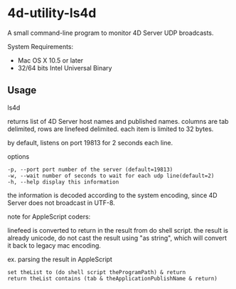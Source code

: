 4d-utility-ls4d
===============

A small command-line program to monitor 4D Server UDP broadcasts.

System Requirements:

* Mac OS X 10.5 or later 
* 32/64 bits Intel Universal Binary

Usage
-----

ls4d

returns list of 4D Server host names and published names. 
columns are tab delimited, rows are linefeed delimited.
each item is limited to 32 bytes.

by default, listens on port 19813 for 2 seconds each line.

options

```
-p, --port port number of the server (default=19813)
-w, --wait number of seconds to wait for each udp line(default=2)
-h, --help display this information
```

the information is decoded according to the system encoding,
since 4D Server does not broadcast in UTF-8.

note for AppleScript coders:

linefeed is converted to return in the result from do shell script.
the result is already unicode, do not cast the result using "as string",
which will convert it back to legacy mac encoding.

ex. parsing the result in AppleScript 

```
set theList to (do shell script theProgramPath) & return
return theList contains (tab & theApplicationPublishName & return)
```




